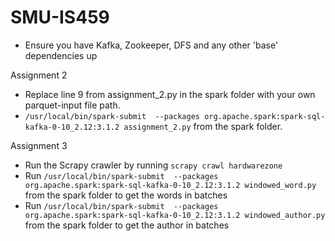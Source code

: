 # SMU-IS459

- Ensure you have Kafka, Zookeeper, DFS and any other 'base' dependencies up 

Assignment 2

- Replace line 9 from assignment_2.py in the spark folder with your own parquet-input file path.
- ```/usr/local/bin/spark-submit  --packages org.apache.spark:spark-sql-kafka-0-10_2.12:3.1.2 assignment_2.py``` from the spark folder.

Assignment 3

- Run the Scrapy crawler by running ```scrapy crawl hardwarezone```
- Run ```/usr/local/bin/spark-submit  --packages org.apache.spark:spark-sql-kafka-0-10_2.12:3.1.2 windowed_word.py``` from the spark folder to get the words in batches
- Run ```/usr/local/bin/spark-submit  --packages org.apache.spark:spark-sql-kafka-0-10_2.12:3.1.2 windowed_author.py``` from the spark folder to get the author in batches

